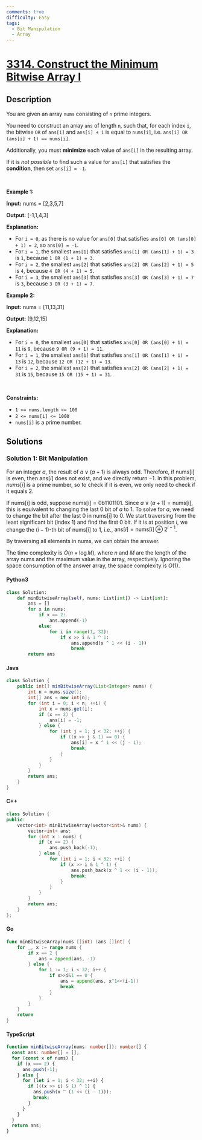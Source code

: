 ```yaml
---
comments: true
difficulty: Easy
tags:
  - Bit Manipulation
  - Array
---
```


<!-- problem:start -->

# [3314. Construct the Minimum Bitwise Array I](https://leetcode.com/problems/construct-the-minimum-bitwise-array-i)


## Description

<!-- description:start -->

<p>You are given an array <code>nums</code> consisting of <code>n</code> <span data-keyword="prime-number">prime</span> integers.</p>

<p>You need to construct an array <code>ans</code> of length <code>n</code>, such that, for each index <code>i</code>, the bitwise <code>OR</code> of <code>ans[i]</code> and <code>ans[i] + 1</code> is equal to <code>nums[i]</code>, i.e. <code>ans[i] OR (ans[i] + 1) == nums[i]</code>.</p>

<p>Additionally, you must <strong>minimize</strong> each value of <code>ans[i]</code> in the resulting array.</p>

<p>If it is <em>not possible</em> to find such a value for <code>ans[i]</code> that satisfies the <strong>condition</strong>, then set <code>ans[i] = -1</code>.</p>

<p>&nbsp;</p>
<p><strong class="example">Example 1:</strong></p>

<div class="example-block">
<p><strong>Input:</strong> <span class="example-io">nums = [2,3,5,7]</span></p>

<p><strong>Output:</strong> <span class="example-io">[-1,1,4,3]</span></p>

<p><strong>Explanation:</strong></p>

<ul>
	<li>For <code>i = 0</code>, as there is no value for <code>ans[0]</code> that satisfies <code>ans[0] OR (ans[0] + 1) = 2</code>, so <code>ans[0] = -1</code>.</li>
	<li>For <code>i = 1</code>, the smallest <code>ans[1]</code> that satisfies <code>ans[1] OR (ans[1] + 1) = 3</code> is <code>1</code>, because <code>1 OR (1 + 1) = 3</code>.</li>
	<li>For <code>i = 2</code>, the smallest <code>ans[2]</code> that satisfies <code>ans[2] OR (ans[2] + 1) = 5</code> is <code>4</code>, because <code>4 OR (4 + 1) = 5</code>.</li>
	<li>For <code>i = 3</code>, the smallest <code>ans[3]</code> that satisfies <code>ans[3] OR (ans[3] + 1) = 7</code> is <code>3</code>, because <code>3 OR (3 + 1) = 7</code>.</li>
</ul>
</div>

<p><strong class="example">Example 2:</strong></p>

<div class="example-block">
<p><strong>Input:</strong> <span class="example-io">nums = [11,13,31]</span></p>

<p><strong>Output:</strong> <span class="example-io">[9,12,15]</span></p>

<p><strong>Explanation:</strong></p>

<ul>
	<li>For <code>i = 0</code>, the smallest <code>ans[0]</code> that satisfies <code>ans[0] OR (ans[0] + 1) = 11</code> is <code>9</code>, because <code>9 OR (9 + 1) = 11</code>.</li>
	<li>For <code>i = 1</code>, the smallest <code>ans[1]</code> that satisfies <code>ans[1] OR (ans[1] + 1) = 13</code> is <code>12</code>, because <code>12 OR (12 + 1) = 13</code>.</li>
	<li>For <code>i = 2</code>, the smallest <code>ans[2]</code> that satisfies <code>ans[2] OR (ans[2] + 1) = 31</code> is <code>15</code>, because <code>15 OR (15 + 1) = 31</code>.</li>
</ul>
</div>

<p>&nbsp;</p>
<p><strong>Constraints:</strong></p>

<ul>
	<li><code>1 &lt;= nums.length &lt;= 100</code></li>
	<li><code>2 &lt;= nums[i] &lt;= 1000</code></li>
	<li><code>nums[i]</code> is a prime number.</li>
</ul>

<!-- description:end -->

## Solutions

<!-- solution:start -->

### Solution 1: Bit Manipulation

For an integer $a$, the result of $a \lor (a + 1)$ is always odd. Therefore, if $\text{nums[i]}$ is even, then $\text{ans}[i]$ does not exist, and we directly return $-1$. In this problem, $\textit{nums}[i]$ is a prime number, so to check if it is even, we only need to check if it equals $2$.

If $\text{nums[i]}$ is odd, suppose $\text{nums[i]} = \text{0b1101101}$. Since $a \lor (a + 1) = \text{nums[i]}$, this is equivalent to changing the last $0$ bit of $a$ to $1$. To solve for $a$, we need to change the bit after the last $0$ in $\text{nums[i]}$ to $0$. We start traversing from the least significant bit (index $1$) and find the first $0$ bit. If it is at position $i$, we change the $(i - 1)$-th bit of $\text{nums[i]}$ to $1$, i.e., $\text{ans}[i] = \text{nums[i]} \oplus 2^{i - 1}$.

By traversing all elements in $\text{nums}$, we can obtain the answer.

The time complexity is $O(n \times \log M)$, where $n$ and $M$ are the length of the array $\text{nums}$ and the maximum value in the array, respectively. Ignoring the space consumption of the answer array, the space complexity is $O(1)$.

<!-- tabs:start -->

#### Python3

```python
class Solution:
    def minBitwiseArray(self, nums: List[int]) -> List[int]:
        ans = []
        for x in nums:
            if x == 2:
                ans.append(-1)
            else:
                for i in range(1, 32):
                    if x >> i & 1 ^ 1:
                        ans.append(x ^ 1 << (i - 1))
                        break
        return ans
```

#### Java

```java
class Solution {
    public int[] minBitwiseArray(List<Integer> nums) {
        int n = nums.size();
        int[] ans = new int[n];
        for (int i = 0; i < n; ++i) {
            int x = nums.get(i);
            if (x == 2) {
                ans[i] = -1;
            } else {
                for (int j = 1; j < 32; ++j) {
                    if ((x >> j & 1) == 0) {
                        ans[i] = x ^ 1 << (j - 1);
                        break;
                    }
                }
            }
        }
        return ans;
    }
}
```

#### C++

```cpp
class Solution {
public:
    vector<int> minBitwiseArray(vector<int>& nums) {
        vector<int> ans;
        for (int x : nums) {
            if (x == 2) {
                ans.push_back(-1);
            } else {
                for (int i = 1; i < 32; ++i) {
                    if (x >> i & 1 ^ 1) {
                        ans.push_back(x ^ 1 << (i - 1));
                        break;
                    }
                }
            }
        }
        return ans;
    }
};
```

#### Go

```go
func minBitwiseArray(nums []int) (ans []int) {
	for _, x := range nums {
		if x == 2 {
			ans = append(ans, -1)
		} else {
			for i := 1; i < 32; i++ {
				if x>>i&1 == 0 {
					ans = append(ans, x^1<<(i-1))
					break
				}
			}
		}
	}
	return
}
```

#### TypeScript

```ts
function minBitwiseArray(nums: number[]): number[] {
  const ans: number[] = [];
  for (const x of nums) {
    if (x === 2) {
      ans.push(-1);
    } else {
      for (let i = 1; i < 32; ++i) {
        if (((x >> i) & 1) ^ 1) {
          ans.push(x ^ (1 << (i - 1)));
          break;
        }
      }
    }
  }
  return ans;
}
```

<!-- tabs:end -->

<!-- solution:end -->

<!-- problem:end -->

